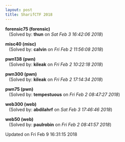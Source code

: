 ```yaml
---
layout: post
title: SharifCTF 2018
---
```


<!--break-->

**forensic75 (forensic)**  
&nbsp;&nbsp;&nbsp;(Solved by: **thun** on _Sat Feb  3 16:42:06 2018_)  
  
**misc40 (misc)**  
&nbsp;&nbsp;&nbsp;(Solved by: **calvin** on _Fri Feb  2 11:56:08 2018_)  
  
**pwn138 (pwn)**  
&nbsp;&nbsp;&nbsp;(Solved by: **kileak** on _Fri Feb  2 10:22:18 2018_)  
  
**pwn300 (pwn)**  
&nbsp;&nbsp;&nbsp;(Solved by: **kileak** on _Fri Feb  2 17:14:34 2018_)  
  
**pwn75 (pwn)**  
&nbsp;&nbsp;&nbsp;(Solved by: **tempestuous** on _Fri Feb  2 08:47:27 2018_)  
  
**web300 (web)**  
&nbsp;&nbsp;&nbsp;(Solved by: **abdilahrf** on _Sat Feb  3 17:46:46 2018_)  
  
**web50 (web)**  
&nbsp;&nbsp;&nbsp;(Solved by: **paulrobin** on _Fri Feb  2 08:41:57 2018_)  
  


Updated on Fri Feb  9 16:31:15 2018
